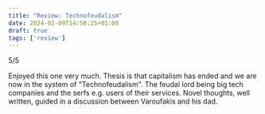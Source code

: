 ```yaml
---
title: "Review: Technofeudalism"
date: 2024-02-09T14:58:25+01:00
draft: true
tags: ['review'] 
---
```


5/5

Enjoyed this one very much. Thesis is that capitalism has ended and we are now in the system of "Technofeudalism". The feudal lord being big tech companies and the serfs e.g. users of their services. Novel thoughts, well written, guided in a discussion between Varoufakis and his dad.
